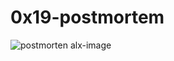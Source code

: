 # 0x19-postmortem
![postmorten alx-image](https://user-images.githubusercontent.com/105335887/222971768-daba66df-8036-4117-9b9e-89ae0f82b899.jpg)

